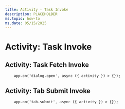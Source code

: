 ```yaml
---
title: Activity - Task Invoke
description: PLACEHOLDER
ms.topic: how-to
ms.date: 05/15/2025
---
```


# Activity: Task Invoke

## Activity: Task Fetch Invoke


```
    app.on('dialog.open', async ({ activity }) > {});
```

## Activity: Tab Submit Invoke

```
    app.on('tab.submit', async ({ activity }) > {});
```
